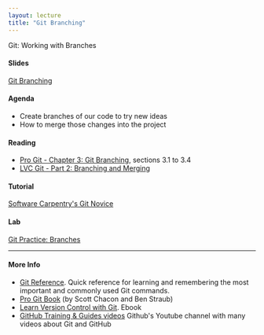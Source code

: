 ```yaml
---
layout: lecture
title: "Git Branching"
---
```


<p class="message">
  Git: Working with Branches
</p>

<h4>
	<span class="fa fa-picture-o fa-lg main-list-item-icon"></span>
	Slides
</h4>

<a href="https://docs.google.com/presentation/d/10bODT4eUDe-pGhEUSNozRpxVkrC4GsKSHZpbsRJx7y0/pub?start=false&loop=false&delayms=3000" target="_blank">Git Branching</a>

<h4>
	<span class="fa fa-bars fa-lg main-list-item-icon"></span>
	Agenda
</h4>

- Create branches of our code to try new ideas
- How to merge those changes into the project


<h4>
	<span class="fa fa-book fa-lg main-list-item-icon"></span>
	Reading
</h4>

- [Pro Git - Chapter 3: Git Branching](https://git-scm.com/book/en/v2/Git-Branching-Branches-in-a-Nutshell), sections 3.1 to 3.4
- [LVC Git - Part 2: Branching and Merging](https://www.git-tower.com/learn/git/ebook/command-line/branching-merging/branching-can-change-your-life#start)

<h4>
	<span class="fa fa-code fa-lg main-list-item-icon"></span>
	Tutorial
</h4>

<a href="http://swcarpentry.github.io/git-novice/index.html" target="_blank">Software Carpentry's Git Novice</a>


<h4>
	<span class="fa fa-flask fa-lg main-list-item-icon"></span>
	Lab
</h4>
<a href="https://github.com/gastonstat/stat259/blob/gh-pages/tutorials/git-branches.md" target="_blank">Git Practice: Branches</a>

------


<h4>
	<span class="fa fa-info-circle fa-lg main-list-item-icon"></span>
	More Info
</h4>

- [Git Reference](http://gitref.org/index.html). Quick reference for learning and remembering the most important and commonly used Git commands.
- [Pro Git Book](https://git-scm.com/book/en/v2) (by Scott Chacon and Ben Straub)
- [Learn Version Control with Git](http://www.git-tower.com/learn/git/ebook/command-line/introduction). Ebook 
- [GitHub Training & Guides videos](https://www.youtube.com/channel/UCP7RrmoueENv9TZts3HXXtw) Github's Youtube channel with many videos about Git and GitHub

